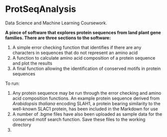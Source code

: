# ProtSeqAnalysis
Data Science and Machine Learning Coursework.

**A piece of software that explores protein sequences from land plant gene families. There are three sections to the software:**
1. A simple error checking function that identifies if there are any characters in sequences that do not represent an amino acid
2. A function to calculate amino acid composition of a protein sequence and plot the results
3. A final function allowing the identification of conserved motifs in protein sequences

To run:
1. Any protein sequence may be run through the error checking and amino acid composition functions. An example protein sequence derived from *Arabidopsis thaliana* encoding SLAH1, a protein bearing similarity to the well-known SLAC1 protein, has been included in the Markdown for use
2. A number of .bgme files have also been uploaded as sample data for the conserved motif search function. Save these files to the working directory
3. 
